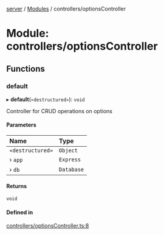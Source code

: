 [server](../README.md) / [Modules](../modules.md) / controllers/optionsController

# Module: controllers/optionsController

## Functions

### default

▸ **default**(`«destructured»`): `void`

Controller for CRUD operations on options

#### Parameters

| Name | Type |
| :------ | :------ |
| `«destructured»` | `Object` |
| › `app` | `Express` |
| › `db` | `Database` |

#### Returns

`void`

#### Defined in

[controllers/optionsController.ts:8](https://github.com/Leo-Nicolle/mots-fleches/blob/cc7533b/server/lib/controllers/optionsController.ts#L8)

